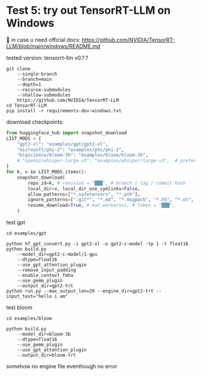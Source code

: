 # Test 5: try out TensorRT-LLM on Windows

📑 in case u need official docs: https://github.com/NVIDIA/TensorRT-LLM/blob/main/windows/README.md

tested version: tensorrt-llm v0.?.?
```
git clone
	--single-branch
	--branch=main
	--depth=1
	--recurse-submodules
	--shallow-submodules
	https://github.com/NVIDIA/TensorRT-LLM
cd TensorRT-LLM
pip install -r requirements-dev-windows.txt
```
download checkpoints:
```python
from huggingface_hub import snapshot_download
LIST_MODS = {
	"gpt2-xl": "examples/gpt/gpt2-xl",
	"microsoft/phi-2": "examples/phi/phi-2",
	"bigscience/bloom-3b": "examples/bloom/bloom-3b",
	# "openai/whisper-large-v3": "examples/whisper/large-v3",  # prefer original checkpoint instead of huggingface
}
for k, v in LIST_MODS.items():
	snapshot_download(
		repo_id=k, # revision = "███", # branch / tag / commit hash
		local_dir=v, local_dir_use_symlinks=False,
		allow_patterns=["*.safetensors", "*.pth"],
		ignore_patterns=[".git*", "*.md", "*.msgpack", "*.h5", "*.ot", "*.bin"],
		resume_download=True, # max_workers=1, # token = "███",
	)
```
test gpt
```
cd examples/gpt

python hf_gpt_convert.py -i gpt2-xl -o gpt2-c-model -tp 1 -t float16
python build.py
	--model_dir=gpt2-c-model/1-gpu
	--dtype=float16
	--use_gpt_attention_plugin
	--remove_input_padding
	--enable_context_fmha
	--use_gemm_plugin
	--output_dir=gpt2-trt
python run.py --max_output_len=20 --engine_dir=gpt2-trt --input_text="hello i am"
```
test bloom
```
cd examples/bloom

python build.py
	--model_dir=bloom-3b
	--dtype=float16
	--use_gemm_plugin
	--use_gpt_attention_plugin
	--output_dir=bloom-trt
```
somehow no engine file eventhough no error
